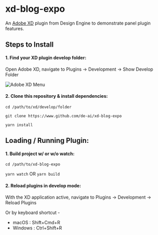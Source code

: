 # xd-blog-expo
An [Adobe XD](https://www.adobe.com/cn/products/xd.html) plugin from Design Engine to demonstrate panel plugin features.

## Steps to Install
#### 1. Find your XD plugin develop folder:

Open Adobe XD, navigate to Plugins -> Development -> Show Develop Folder

![Adobe XD Menu](https://miro.medium.com/max/1286/0*uVWqqlyucEf_NrSs.png)


#### 2. Clone this repository & install dependencies:
`cd /path/to/xd/develop/folder`

`git clone https://www.github.com/de-ai/xd-blog-expo`

`yarn install`


## Loading / Running Plugin:
#### 1. Build project w/ or w/o watch:
`cd /path/to/xd-blog-expo`

`yarn watch` OR `yarn build`


#### 2. Reload plugins in develop mode:
With the XD application active, navigate to Plugins -> Development -> Reload Plugins

Or by keyboard shortcut - 
 - macOS : Shift+Cmd+R
 - Windows : Ctrl+Shift+R
